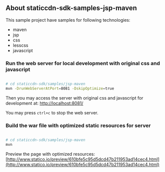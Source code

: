 
About staticcdn-sdk-samples-jsp-maven
-------------------------------------
This sample project have samples for following technologies:
* maven
* jsp
* css
* lesscss
* javascript




### Run the web server for local development with original css and javascript


```sh

# cd staticcdn-sdk/samples/jsp-maven
mvn -DrunWebServerAtPort=8081 -DskipOptimize=true

```

Then you may access the server with original css and javascript for development at:
[http://localhost:8081/](http://localhost:8081/)

You may press `ctrl+c` to stop the web server.


###  Build the war file with optimized static resources for server

```sh

# cd staticcdn-sdk/samples/jsp-maven
mvn

```

Preview the page with optimized resources:
[http://www.statico.io/preview/610bfe5c95d5dcd47b211953ad14cec4.html](http://www.statico.io/preview/610bfe5c95d5dcd47b211953ad14cec4.html)

